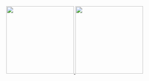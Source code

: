 


 <a href="https://github.com/Faimue"> 
   <img height="180em" src="https://github-readme-stats.vercel.app/api?username=Faimue&theme=buefy&show_icons=true" /> 
   <img height="180em" src="https://github-readme-stats.vercel.app/api/top-langs/?username=Faimue&theme=buefy&layout=compact" /> 
 </a> 